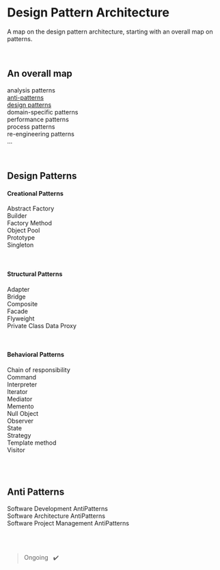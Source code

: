 # Design Pattern Architecture

A map on the design pattern architecture, starting with an overall map on patterns.

<br> 

## An overall map
analysis patterns <br>
[anti-patterns](https://github.com/evajavadev/DesignPatternArchitecture#anti-patterns) <br>
[design patterns](https://github.com/evajavadev/DesignPatternArchitecture#design-patterns) <br>
domain-specific patterns <br>
performance patterns <br>
process patterns <br>
re-engineering patterns <br>
...

<br>

## Design Patterns

#### Creational Patterns
Abstract Factory <br>
Builder <br> 
Factory Method <br>
Object Pool <br>
Prototype <br>
Singleton 

<br>

#### Structural Patterns
Adapter <br>
Bridge <br>
Composite <br>
Facade <br>
Flyweight <br>
Private Class Data 
Proxy

<br>

#### Behavioral Patterns
Chain of responsibility  <br>
Command <br>
Interpreter <br>
Iterator <br>
Mediator <br>
Memento <br>
Null Object <br>
Observer <br>
State <br>
Strategy <br>
Template method <br>
Visitor

<br>
<br>

## Anti Patterns
Software Development AntiPatterns <br>
Software Architecture AntiPatterns <br>
Software Project Management AntiPatterns

<br>
<br>

> Ongoing &nbsp; ✔️
